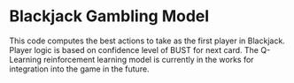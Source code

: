 # Blackjack Gambling Model
This code computes the best actions to take as the first player in Blackjack. Player logic is based on confidence level of BUST for next card. 
The Q-Learning reinforcement learning model is currently in the works for integration into the game in the future.
